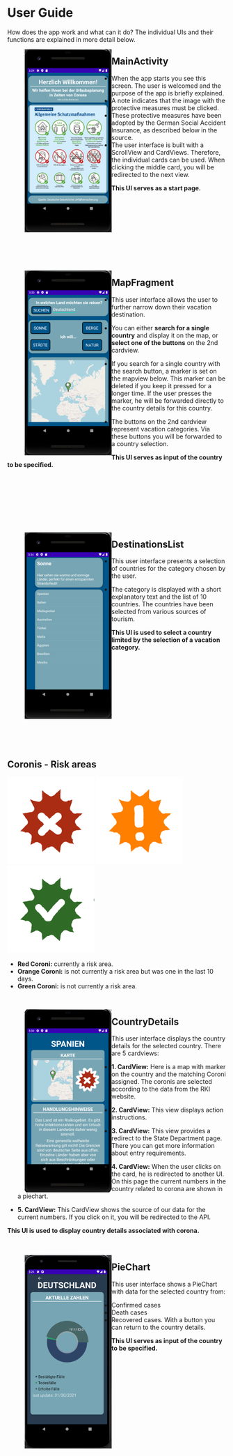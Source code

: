 # User Guide

How does the app work and what can it do? 
The individual UIs and their functions are explained in more detail below.


><img align="left" src="MainActivity.PNG" width="200">
## MainActivity
- When the app starts you see this screen. The user is welcomed and the purpose of the app is briefly explained. 
- A note indicates that the image with the protective measures must be clicked.
- These protective measures have been adopted by the German Social Accident Insurance, as described below in the source. 
- The user interface is built with a ScrollView and CardViews. Therefore, the individual cards can be used. When clicking the middle card, 
you will be redirected to the next view. 

**This UI serves as a start page.**

<br><br><br><br><br><br><br><br><br>

><img align="left" src="MapFragment.PNG" width="200">
## MapFragment
- This user interface allows the user to further narrow down their vacation destination. 

- You can either **search for a single country** and display it on the map, or **select one of the buttons** on the 2nd cardview. 

- If you search for a single country with the search button, a marker is set on the mapview below. This marker can be deleted if you keep it pressed for a longer time. If the user presses the marker, he will be forwarded directly to the country details for this country.

- The buttons on the 2nd cardview represent vacation categories. Via these buttons you will be forwarded to a country selection. 

**This UI serves as input of the country to be specified.**

<br><br><br><br><br><br><br>

><img align="left" src="DestinationsList.PNG" width="200">
## DestinationsList
- This user interface presents a selection of countries for the category chosen by the user. 

- The category is displayed with a short explanatory text and the list of 10 countries. The countries have been selected from various sources of tourism.

**This UI is used to select a country limited by the selection of a vacation category.**

<br><br><br><br><br><br><br><br><br><br><br><br>

## Coronis - Risk areas
<img src="../app/src/main/res/drawable/coroni_red.png" width=200px height=200px> <img src="../app/src/main/res/drawable/coroni_orange.png" width=200px height=200px> <img src="../app/src/main/res/drawable/coroni_green.png" width=200px height=200px>
- **Red Coroni:** currently a risk area.
- **Orange Coroni:** is not currently a risk area but was one in the last 10 days.
- **Green Coroni:** is not currently a risk area.

<br>

><img align="left" src="CountryDetails.PNG" width="200">
## CountryDetails
This user interface displays the country details for the selected country. 
There are 5 cardviews:
- **1. CardView:** Here is a map with marker on the country and the matching Coroni assigned. The coronis are selected according to the data from the RKI website. 

- **2. CardView:** This view displays action instructions.

- **3. CardView:** This view provides a redirect to the State Department page. There you can get more information about entry requirements.

- **4. CardView:** When the user clicks on the card, he is redirected to another UI. On this page the current numbers in the country related to corona are shown in a piechart.

- **5. CardView:** This CardView shows the source of our data for the current numbers. If you click on it, you will be redirected to the API.


**This UI is used to display country details associated with corona.**
<br><br><br>

><img align="left" src="PieChart.PNG" width="200">
## PieChart
This user interface shows a PieChart with data for the selected country from:
- Confirmed cases
- Death cases
- Recovered cases.
With a button you can return to the country details.



**This UI serves as input of the country to be specified.**
